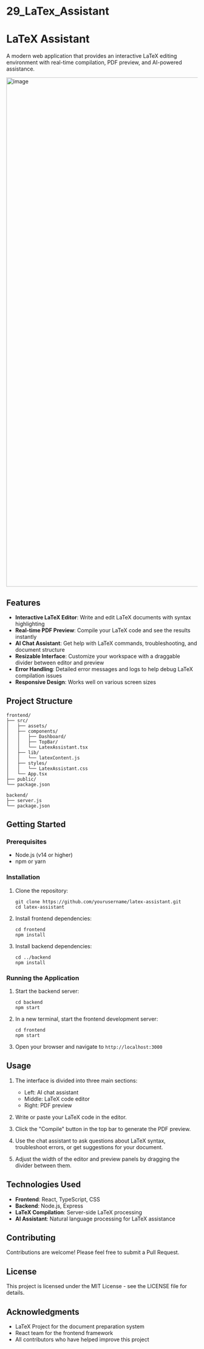 # 29_LaTex_Assistant
# LaTeX Assistant

A modern web application that provides an interactive LaTeX editing environment with real-time compilation, PDF preview, and AI-powered assistance.




<img width="1338" alt="image" src="https://github.com/user-attachments/assets/73e46cae-fce4-4318-9973-7ff0f1bdf7d4" />

## Features

- **Interactive LaTeX Editor**: Write and edit LaTeX documents with syntax highlighting
- **Real-time PDF Preview**: Compile your LaTeX code and see the results instantly
- **AI Chat Assistant**: Get help with LaTeX commands, troubleshooting, and document structure
- **Resizable Interface**: Customize your workspace with a draggable divider between editor and preview
- **Error Handling**: Detailed error messages and logs to help debug LaTeX compilation issues
- **Responsive Design**: Works well on various screen sizes

## Project Structure

```
frontend/
├── src/
│   ├── assets/
│   ├── components/
│   │   ├── Dashboard/
│   │   ├── TopBar/
│   │   └── LatexAssistant.tsx
│   ├── lib/
│   │   └── latexContent.js
│   ├── styles/
│   │   └── LatexAssistant.css
│   └── App.tsx
├── public/
└── package.json

backend/
├── server.js
└── package.json
```

## Getting Started

### Prerequisites

- Node.js (v14 or higher)
- npm or yarn

### Installation

1. Clone the repository:
   ```
   git clone https://github.com/yourusername/latex-assistant.git
   cd latex-assistant
   ```

2. Install frontend dependencies:
   ```
   cd frontend
   npm install
   ```

3. Install backend dependencies:
   ```
   cd ../backend
   npm install
   ```

### Running the Application

1. Start the backend server:
   ```
   cd backend
   npm start
   ```

2. In a new terminal, start the frontend development server:
   ```
   cd frontend
   npm start
   ```

3. Open your browser and navigate to `http://localhost:3000`

## Usage

1. The interface is divided into three main sections:
   - Left: AI chat assistant
   - Middle: LaTeX code editor
   - Right: PDF preview

2. Write or paste your LaTeX code in the editor.

3. Click the "Compile" button in the top bar to generate the PDF preview.

4. Use the chat assistant to ask questions about LaTeX syntax, troubleshoot errors, or get suggestions for your document.

5. Adjust the width of the editor and preview panels by dragging the divider between them.

## Technologies Used

- **Frontend**: React, TypeScript, CSS
- **Backend**: Node.js, Express
- **LaTeX Compilation**: Server-side LaTeX processing
- **AI Assistant**: Natural language processing for LaTeX assistance

## Contributing

Contributions are welcome! Please feel free to submit a Pull Request.

## License

This project is licensed under the MIT License - see the LICENSE file for details.

## Acknowledgments

- LaTeX Project for the document preparation system
- React team for the frontend framework
- All contributors who have helped improve this project
